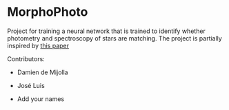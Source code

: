 # MorphoPhoto

Project for training a neural network that is trained to identify whether photometry and spectroscopy of stars are matching. The project is partially inspired by [this paper](https://www.youtube.com/watch?v=mL3CzZcBJZU)

Contributors:

* Damien de Mijolla

* José Luis

* Add your names
